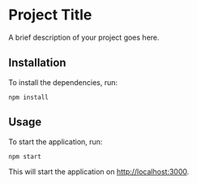 # Project Title

A brief description of your project goes here.

## Installation

To install the dependencies, run:

```
npm install
```

## Usage

To start the application, run:

```
npm start
```

This will start the application on [http://localhost:3000](http://localhost:3000).

